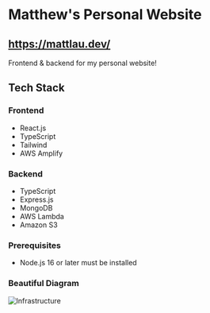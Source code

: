 # Matthew's Personal Website
## https://mattlau.dev/
Frontend & backend for my personal website!

## Tech Stack
### Frontend
- React.js
- TypeScript
- Tailwind
- AWS Amplify

### Backend
- TypeScript
- Express.js
- MongoDB
- AWS Lambda
- Amazon S3

### Prerequisites
- Node.js 16 or later must be installed

### Beautiful Diagram
![Infrastructure](http://zap.mattlau.dev/1670951963909/diagram.png)
